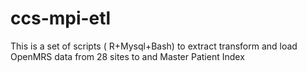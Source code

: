 # ccs-mpi-etl
This is a set of scripts ( R+Mysql+Bash)  to extract transform and load  OpenMRS data from 28 sites to and Master Patient Index
